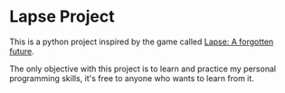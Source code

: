 # Lapse Project

This is a python project inspired by the game called [Lapse: A forgotten future](https://www.cornagostefano.it/lapse-a-forgotten-future/).

The only objective with this project is to learn and practice my personal programming skills, it's free to anyone who wants to learn from it.
